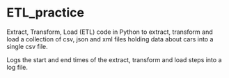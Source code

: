 # ETL_practice
Extract, Transform, Load (ETL) code in Python to extract, transform and load a collection of csv, json and xml files holding data about cars into a single csv file.

Logs the start and end times of the extract, transform and load steps into a log file.
